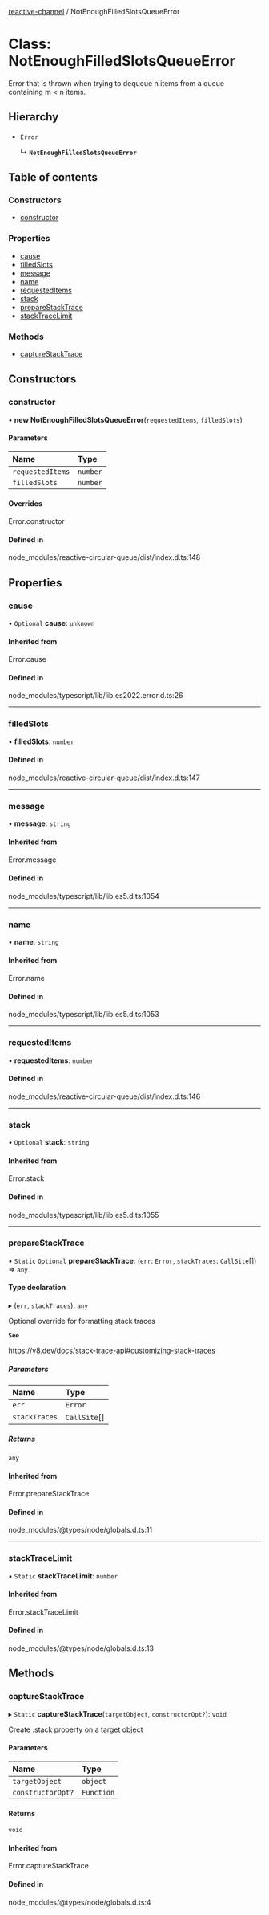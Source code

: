 [reactive-channel](../README.md) / NotEnoughFilledSlotsQueueError

# Class: NotEnoughFilledSlotsQueueError

Error that is thrown when trying to dequeue n items from a queue containing m < n items.

## Hierarchy

- `Error`

  ↳ **`NotEnoughFilledSlotsQueueError`**

## Table of contents

### Constructors

- [constructor](NotEnoughFilledSlotsQueueError.md#constructor)

### Properties

- [cause](NotEnoughFilledSlotsQueueError.md#cause)
- [filledSlots](NotEnoughFilledSlotsQueueError.md#filledslots)
- [message](NotEnoughFilledSlotsQueueError.md#message)
- [name](NotEnoughFilledSlotsQueueError.md#name)
- [requestedItems](NotEnoughFilledSlotsQueueError.md#requesteditems)
- [stack](NotEnoughFilledSlotsQueueError.md#stack)
- [prepareStackTrace](NotEnoughFilledSlotsQueueError.md#preparestacktrace)
- [stackTraceLimit](NotEnoughFilledSlotsQueueError.md#stacktracelimit)

### Methods

- [captureStackTrace](NotEnoughFilledSlotsQueueError.md#capturestacktrace)

## Constructors

### constructor

• **new NotEnoughFilledSlotsQueueError**(`requestedItems`, `filledSlots`)

#### Parameters

| Name | Type |
| :------ | :------ |
| `requestedItems` | `number` |
| `filledSlots` | `number` |

#### Overrides

Error.constructor

#### Defined in

node_modules/reactive-circular-queue/dist/index.d.ts:148

## Properties

### cause

• `Optional` **cause**: `unknown`

#### Inherited from

Error.cause

#### Defined in

node_modules/typescript/lib/lib.es2022.error.d.ts:26

___

### filledSlots

• **filledSlots**: `number`

#### Defined in

node_modules/reactive-circular-queue/dist/index.d.ts:147

___

### message

• **message**: `string`

#### Inherited from

Error.message

#### Defined in

node_modules/typescript/lib/lib.es5.d.ts:1054

___

### name

• **name**: `string`

#### Inherited from

Error.name

#### Defined in

node_modules/typescript/lib/lib.es5.d.ts:1053

___

### requestedItems

• **requestedItems**: `number`

#### Defined in

node_modules/reactive-circular-queue/dist/index.d.ts:146

___

### stack

• `Optional` **stack**: `string`

#### Inherited from

Error.stack

#### Defined in

node_modules/typescript/lib/lib.es5.d.ts:1055

___

### prepareStackTrace

▪ `Static` `Optional` **prepareStackTrace**: (`err`: `Error`, `stackTraces`: `CallSite`[]) => `any`

#### Type declaration

▸ (`err`, `stackTraces`): `any`

Optional override for formatting stack traces

**`See`**

https://v8.dev/docs/stack-trace-api#customizing-stack-traces

##### Parameters

| Name | Type |
| :------ | :------ |
| `err` | `Error` |
| `stackTraces` | `CallSite`[] |

##### Returns

`any`

#### Inherited from

Error.prepareStackTrace

#### Defined in

node_modules/@types/node/globals.d.ts:11

___

### stackTraceLimit

▪ `Static` **stackTraceLimit**: `number`

#### Inherited from

Error.stackTraceLimit

#### Defined in

node_modules/@types/node/globals.d.ts:13

## Methods

### captureStackTrace

▸ `Static` **captureStackTrace**(`targetObject`, `constructorOpt?`): `void`

Create .stack property on a target object

#### Parameters

| Name | Type |
| :------ | :------ |
| `targetObject` | `object` |
| `constructorOpt?` | `Function` |

#### Returns

`void`

#### Inherited from

Error.captureStackTrace

#### Defined in

node_modules/@types/node/globals.d.ts:4
